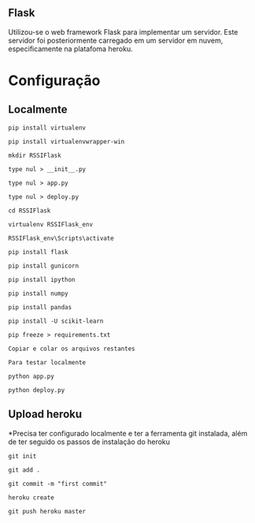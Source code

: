 ## Flask

Utilizou-se o web framework Flask para implementar um servidor. Este servidor foi posteriormente carregado em um servidor em nuvem, especificamente na platafoma heroku.

# Configuração

## Localmente
```
pip install virtualenv

pip install virtualenvwrapper-win

mkdir RSSIFlask

type nul > __init__.py

type nul > app.py

type nul > deploy.py

cd RSSIFlask

virtualenv RSSIFlask_env

RSSIFlask_env\Scripts\activate

pip install flask

pip install gunicorn

pip install ipython

pip install numpy

pip install pandas

pip install -U scikit-learn

pip freeze > requirements.txt

Copiar e colar os arquivos restantes

Para testar localmente

python app.py

python deploy.py
```

## Upload heroku

*Precisa ter configurado localmente e ter a ferramenta git instalada, além de ter seguido os passos de instalação do heroku
```
git init

git add .

git commit -m "first commit"

heroku create

git push heroku master
```
